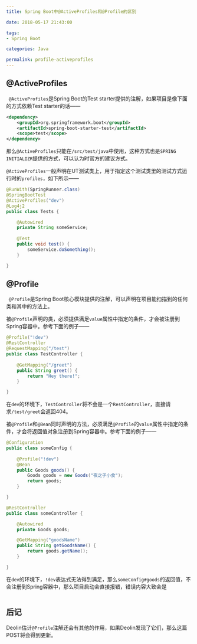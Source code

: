 ```yaml
---
title: Spring Boot中@ActiveProfiles和@Profile的区别

date: 2018-05-17 21:43:00

tags:
- Spring Boot

categories: Java

permalink: profile-activeprofiles
---
```




## @ActiveProfiles

` @ActiveProfiles`是Spring Boot的Test starter提供的注解，如果项目是像下面的方式依赖Test starter的话——

~~~xml
<dependency>
    <groupId>org.springframework.boot</groupId>
    <artifactId>spring-boot-starter-test</artifactId>
    <scope>test</scope>
</dependency>
~~~

那么`@ActiveProfiles`只能在`/src/test/java`中使用，这种方式也是`SPRING INITIALIZR`提供的方式，可以认为时官方的建议方式。



`@ActiveProfiles`一般声明在UT测试类上，用于指定这个测试类里的测试方式运行时的`profiles`，如下所示——

~~~java
@RunWith(SpringRunner.class)
@SpringBootTest
@ActiveProfiles("dev")
@Log4j2
public class Tests {

	@Autowired
	private String someService;
    
    @Test
    public void test() {
        someService.doSomething();
    }

}
~~~



## @Profile

` @Profile`是Spring Boot核心模块提供的注解，可以声明在项目能扫描到的任何类和其中的方法上。

被`@Profile`声明的类，必须提供满足`value`属性中指定的条件，才会被注册到Spring容器中。参考下面的例子——

~~~java
@Profile("!dev")
@RestController
@RequestMapping("/test")
public class TestController {
    
    @GetMapping("/greet")
    public String greet() {
        return "Hey there!";
    }

}
~~~

在`dev`的环境下，`TestController`将不会是一个`RestController`，直接请求`/test/greet`会返回404。



被`@Profile`和`@Bean`同时声明的方法，必须满足`@Profile`的`value`属性中指定的条件，才会将返回值对象注册到Spring容器中。参考下面的例子——

~~~java
@Configuration
public class someConfig {
    
    @Profile("!dev")
    @Bean
    public Goods goods() {
        Goods goods = new Goods("夜之子小食");
        return goods;
    }

}
~~~

~~~java
@RestController
public class someController {

    @Autowired
    private Goods goods;

    @GetMapping("goodsName")
    public String getGoodsName() {
        return goods.getName();
    }

}
~~~

在`dev`的环境下，`!dev`表达式无法得到满足，那么`someConfig#goods`的返回值，不会注册到Spring容器中，那么项目启动会直接报错，错误内容大致会是

~~~

~~~



## 后记

Deolin估计`@Profile`注解还会有其他的作用，如果Deolin发现了它们，那么这篇POST将会得到更新。